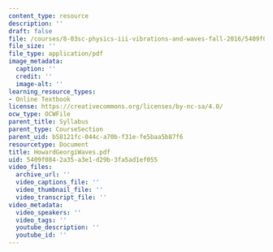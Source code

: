 ```yaml
---
content_type: resource
description: ''
draft: false
file: /courses/8-03sc-physics-iii-vibrations-and-waves-fall-2016/5409f0842a35a3e1d29b3fa5ad1ef055_MIT8_03SCF16_Text_Ch7.pdf
file_size: ''
file_type: application/pdf
image_metadata:
  caption: ''
  credit: ''
  image-alt: ''
learning_resource_types:
- Online Textbook
license: https://creativecommons.org/licenses/by-nc-sa/4.0/
ocw_type: OCWFile
parent_title: Syllabus
parent_type: CourseSection
parent_uid: b58121fc-044c-a70b-f31e-fe5baa5b87f6
resourcetype: Document
title: HowardGeorgiWaves.pdf
uid: 5409f084-2a35-a3e1-d29b-3fa5ad1ef055
video_files:
  archive_url: ''
  video_captions_file: ''
  video_thumbnail_file: ''
  video_transcript_file: ''
video_metadata:
  video_speakers: ''
  video_tags: ''
  youtube_description: ''
  youtube_id: ''
---
```

